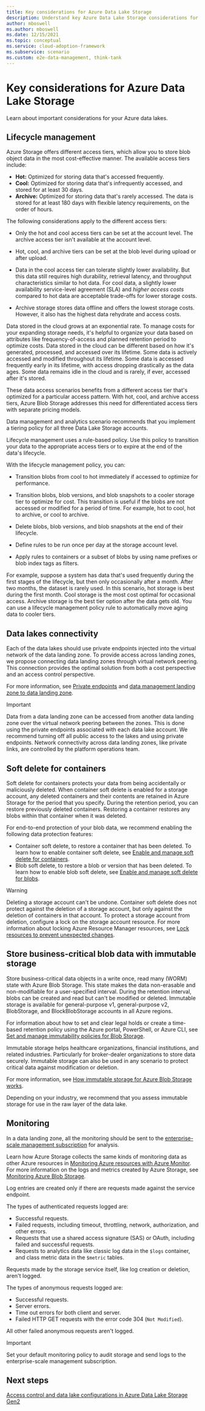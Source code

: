 ```yaml
---
title: Key considerations for Azure Data Lake Storage
description: Understand key Azure Data Lake Storage considerations for data management and analytics scenario.
author: mboswell
ms.author: mboswell
ms.date: 12/15/2021
ms.topic: conceptual
ms.service: cloud-adoption-framework
ms.subservice: scenario
ms.custom: e2e-data-management, think-tank
---
```


# Key considerations for Azure Data Lake Storage

Learn about important considerations for your Azure data lakes.

## Lifecycle management

Azure Storage offers different access tiers, which allow you to store blob object data in the most cost-effective manner. The available access tiers include:

- **Hot:** Optimized for storing data that's accessed frequently.
- **Cool:** Optimized for storing data that's infrequently accessed, and stored for at least 30 days.
- **Archive:** Optimized for storing data that's rarely accessed. The data is stored for at least 180 days with flexible latency requirements, on the order of hours.

The following considerations apply to the different access tiers:

- Only the hot and cool access tiers can be set at the account level. The archive access tier isn't available at the account level.

- Hot, cool, and archive tiers can be set at the blob level during upload or after upload.

- Data in the cool access tier can tolerate slightly lower availability. But this data still requires high durability, retrieval latency, and throughput characteristics similar to hot data. For cool data, a slightly lower availability service-level agreement (SLA) and *higher access costs* compared to hot data are acceptable trade-offs for lower storage costs.

- Archive storage stores data offline and offers the lowest storage costs. However, it also has the highest data rehydrate and access costs.

Data stored in the cloud grows at an exponential rate. To manage costs for your expanding storage needs, it's helpful to organize your data based on attributes like frequency-of-access and planned retention period to optimize costs. Data stored in the cloud can be different based on how it's generated, processed, and accessed over its lifetime. Some data is actively accessed and modified throughout its lifetime. Some data is accessed frequently early in its lifetime, with access dropping drastically as the data ages. Some data remains idle in the cloud and is rarely, if ever, accessed after it's stored.

These data access scenarios benefits from a different access tier that's optimized for a particular access pattern. With hot, cool, and archive access tiers, Azure Blob Storage addresses this need for differentiated access tiers with separate pricing models.

Data management and analytics scenario recommends that you implement a tiering policy for all three Data Lake Storage accounts.

Lifecycle management uses a rule-based policy. Use this policy to transition your data to the appropriate access tiers or to expire at the end of the data's lifecycle.

With the lifecycle management policy, you can:

- Transition blobs from cool to hot immediately if accessed to optimize for performance.

- Transition blobs, blob versions, and blob snapshots to a cooler storage tier to optimize for cost. This transition is useful if the blobs are not accessed or modified for a period of time. For example, hot to cool, hot to archive, or cool to archive.

- Delete blobs, blob versions, and blob snapshots at the end of their lifecycle.

- Define rules to be run once per day at the storage account level.

- Apply rules to containers or a subset of blobs by using name prefixes or blob index tags as filters.

For example, suppose a system has data that's used frequently during the first stages of the lifecycle, but then only occasionally after a month. After two months, the dataset is rarely used. In this scenario, hot storage is best during the first month. Cool storage is the most cost optimal for occasional access. Archive storage is the best tier option after the data gets old. You can use a lifecycle management policy rule to automatically move aging data to cooler tiers.

## Data lakes connectivity

Each of the data lakes should use private endpoints injected into the virtual network of the data landing zone. To provide access across landing zones, we propose connecting data landing zones through virtual network peering. This connection provides the optimal solution from both a cost perspective and an access control perspective.

For more information, see [Private endpoints](../eslz-network-topology-and-connectivity.md#private-endpoints) and [data management landing zone to data landing zone](../eslz-network-topology-and-connectivity.md#data-management-landing-zone-to-data-landing-zone).

> [!IMPORTANT]
> Data from a data landing zone can be accessed from another data landing zone over the virtual network peering between the zones. This is done using the private endpoints associated with each data lake account. We recommend turning off all public access to the lakes and using private endpoints. Network connectivity across data landing zones, like private links, are controlled by the platform operations team.

## Soft delete for containers

Soft delete for containers protects your data from being accidentally or maliciously deleted. When container soft delete is enabled for a storage account, any deleted containers and their contents are retained in Azure Storage for the period that you specify. During the retention period, you can restore previously deleted containers. Restoring a container restores any blobs within that container when it was deleted.

For end-to-end protection of your blob data, we recommend enabling the following data protection features:

- Container soft delete, to restore a container that has been deleted. To learn how to enable container soft delete, see [Enable and manage soft delete for containers](/azure/storage/blobs/soft-delete-container-enable).
- Blob soft delete, to restore a blob or version that has been deleted. To learn how to enable blob soft delete, see [Enable and manage soft delete for blobs](/azure/storage/blobs/soft-delete-blob-enable).

> [!WARNING]
> Deleting a storage account can't be undone. Container soft delete does not protect against the deletion of a storage account, but only against the deletion of containers in that account. To protect a storage account from deletion, configure a lock on the storage account resource. For more information about locking Azure Resource Manager resources, see [Lock resources to prevent unexpected changes](/azure/azure-resource-manager/management/lock-resources).

## Store business-critical blob data with immutable storage

Store business-critical data objects in a write once, read many (WORM) state with Azure Blob Storage. This state makes the data non-erasable and non-modifiable for a user-specified interval. During the retention interval, blobs can be created and read but can't be modified or deleted. Immutable storage is available for general-purpose v1, general-purpose v2, BlobStorage, and BlockBlobStorage accounts in all Azure regions.

For information about how to set and clear legal holds or create a time-based retention policy using the Azure portal, PowerShell, or Azure CLI, see [Set and manage immutability policies for Blob Storage](/azure/storage/blobs/immutable-policy-configure-version-scope).

Immutable storage helps healthcare organizations, financial institutions, and related industries. Particularly for broker-dealer organizations to store data securely. Immutable storage can also be used in any scenario to protect critical data against modification or deletion.

For more information, see [How immutable storage for Azure Blob Storage works](/azure/storage/blobs/immutable-storage-overview#about-immutable-blob-storage).

Depending on your industry, we recommend that you assess immutable storage for use in the raw layer of the data lake.

## Monitoring

In a data landing zone, all the monitoring should be sent to the [enterprise-scale management subscription](../../../ready/landing-zone/design-area/management.md) for analysis.

Learn how Azure Storage collects the same kinds of monitoring data as other Azure resources in [Monitoring Azure resources with Azure Monitor](/azure/azure-monitor/essentials/monitor-azure-resource). For more information on the logs and metrics created by Azure Storage, see [Monitoring Azure Blob Storage](/azure/storage/blobs/monitor-blob-storage).

Log entries are created only if there are requests made against the service endpoint.

The types of authenticated requests logged are:

- Successful requests.
- Failed requests, including timeout, throttling, network, authorization, and other errors.
- Requests that use a shared access signature (SAS) or OAuth, including failed and successful requests.
- Requests to analytics data like classic log data in the `$logs` container, and class metric data in the `$metric` tables.

Requests made by the storage service itself, like log creation or deletion, aren't logged.

The types of anonymous requests logged are:

- Successful requests.
- Server errors.
- Time out errors for both client and server.
- Failed HTTP GET requests with the error code 304 (`Not Modified`).

All other failed anonymous requests aren't logged.

> [!IMPORTANT]
> Set your default monitoring policy to audit storage and send logs to the enterprise-scale management subscription.

## Next steps

[Access control and data lake configurations in Azure Data Lake Storage Gen2](./data-lake-access.md)
